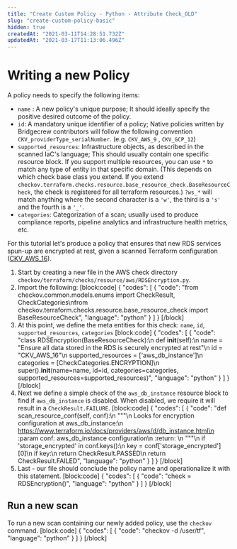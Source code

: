 ```yaml
---
title: "Create Custom Policy - Python - Attribute Check_OLD"
slug: "create-custom-policy-basic"
hidden: true
createdAt: "2021-03-11T14:28:51.732Z"
updatedAt: "2021-03-17T11:13:06.496Z"
---
```

# Writing a new Policy

A policy needs to specify the following items:

- ``name`` : A new policy's unique purpose; It should ideally specify the positive desired outcome of the policy.
- ``id``: A mandatory unique identifier of a policy; Native policies written by Bridgecrew contributors will follow the following convention ``CKV_providerType_serialNumber``. (e.g. `CKV_AWS_9` , `CKV_GCP_12`)
- ``supported_resources``: Infrastructure objects, as described in the scanned IaC's language; This should usually contain one specific resource block. If you support multiple resources, you can use `*` to match any type of entity in that specific domain. (This depends on which check base class you extend. If you extend `checkov.terraform.checks.resource.base_resource_check.BaseResourceCheck`, the check is registered for all terraform resources.) `?ws_*` will match anything where the second character is a `'w'`, the third is a `'s'` and the fourth is a `'_'`.
- ``categories``: Categorization of a scan; usually used to produce compliance reports, pipeline analytics and infrastructure health metrics, etc.

For this tutorial let's produce a policy that ensures that new RDS services spun-up are encrypted at rest, given a scanned Terraform configuration ([CKV_AWS_16](https://github.com/bridgecrewio/checkov/blob/master/checkov/terraform/checks/resource/aws/RDSEncryption.py)).
1. Start by creating a new file in the AWS check directory ``checkov/terraform/checks/resource/aws/RDSEncryption.py``.
2. Import the following:
[block:code]
{
  "codes": [
    {
      "code": "from checkov.common.models.enums import CheckResult, CheckCategories\nfrom checkov.terraform.checks.resource.base_resource_check import BaseResourceCheck",
      "language": "python"
    }
  ]
}
[/block]
3. At this point, we define the meta entities for this check: ``name``, ``id``, ``supported_resources``, ``categories``
[block:code]
{
  "codes": [
    {
      "code": "class RDSEncryption(BaseResourceCheck):\n    def __init__(self):\n        name = \"Ensure all data stored in the RDS is securely encrypted at rest\"\n        id = \"CKV_AWS_16\"\n        supported_resources = ['aws_db_instance']\n        categories = [CheckCategories.ENCRYPTION]\n        super().__init__(name=name, id=id, categories=categories, supported_resources=supported_resources)",
      "language": "python"
    }
  ]
}
[/block]
4. Next we define a simple check of the ```aws_db_instance``` resource block to find if ```aws_db_instance``` is disabled. When disabled, we require it will result in a ```CheckResult.FAILURE```.
[block:code]
{
  "codes": [
    {
      "code": "def scan_resource_conf(self, conf):\n    \"\"\"\n        Looks for encryption configuration at aws_db_instance:\n        https://www.terraform.io/docs/providers/aws/d/db_instance.html\n    :param conf: aws_db_instance configuration\n    :return: <CheckResult>\n    \"\"\"\n    if 'storage_encrypted' in conf.keys():\n        key = conf['storage_encrypted'][0]\n        if key:\n            return CheckResult.PASSED\n    return CheckResult.FAILED",
      "language": "python"
    }
  ]
}
[/block]
5. Last - our file should conclude the policy name and operationalize it with this statement.
[block:code]
{
  "codes": [
    {
      "code": "check = RDSEncryption()",
      "language": "python"
    }
  ]
}
[/block]
## Run a new scan

To run a new scan containing our newly added policy, use the ```checkov``` command.
[block:code]
{
  "codes": [
    {
      "code": "checkov -d /user/tf",
      "language": "python"
    }
  ]
}
[/block]